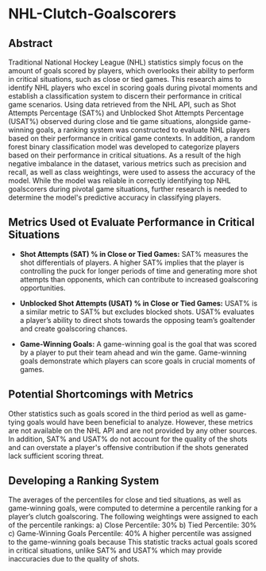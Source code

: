 # NHL-Clutch-Goalscorers

## Abstract
Traditional National Hockey League (NHL) statistics simply focus on the amount of goals scored by players, which overlooks their ability to perform in critical situations, such as close or tied games. This research aims to identify NHL players who excel in scoring goals during pivotal moments and establish a classification system to discern their performance in critical game scenarios. Using data retrieved from the NHL API, such as Shot Attempts Percentage (SAT%) and Unblocked Shot Attempts Percentage (USAT%) observed during close and tie game situations, alongside game-winning goals, a ranking system was constructed to evaluate NHL players based on their performance in critical game contexts. In addition, a random forest binary classification model was developed to categorize players based on their performance in critical situations. As a result of the high negative imbalance in the dataset, various metrics such as precision and recall, as well as class weightings, were used to assess the accuracy of the model. While the model was reliable in correctly identifying top NHL goalscorers during pivotal game situations, further research is needed to determine the model's predictive accuracy in classifying players.

## Metrics Used ot Evaluate Performance in Critical Situations
- **Shot Attempts (SAT) % in Close or Tied Games:** SAT% measures the shot differentials of players. A higher SAT% implies that the player is controlling the puck for longer periods of time and generating more shot attempts than opponents, which can contribute to increased goalscoring opportunities.

- **Unblocked Shot Attempts (USAT) % in Close or Tied Games:** USAT% is a similar metric to SAT% but excludes blocked shots. USAT% evaluates a player’s ability to direct shots towards the opposing team’s goaltender and create goalscoring chances.

- **Game-Winning Goals:** A game-winning goal is the goal that was scored by a player to put their team ahead and win the game.  Game-winning goals demonstrate which players can score goals in crucial moments of games.

## Potential Shortcomings with Metrics
Other statistics such as goals scored in the third period as well as game-tying goals would have been beneficial to analyze. However, these metrics are not available on the NHL API and are not provided by any other sources. In addition, SAT% and USAT% do not account for the quality of the shots and can overstate a player's offensive contribution if the shots generated lack sufficient scoring threat. 

## Developing a Ranking System
The averages of the percentiles for close and tied situations, as well as game-winning goals, were computed to determine a percentile ranking for a player’s clutch goalscoring. The following weightings were assigned to each of the percentile rankings:
a)	Close Percentile: 30%
b)	Tied Percentile: 30%
c)	Game-Winning Goals Percentile: 40%
A higher percentile was assigned to the game-winning goals because This statistic tracks actual goals scored in critical situations, unlike SAT% and USAT% which may provide inaccuracies due to the quality of shots.

